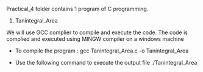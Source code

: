 Practical_4 folder contains 1 program of C programming.
1. Tanintegral_Area

We will use GCC complier to compile and execute the code.
The code is complied and executed using MINGW compiler on a windows machine

- To compile the program :
gcc Tanintegral_Area.c -o Tanintegral_Area

- Use the following command to execute the output file
./Tanintegral_Area